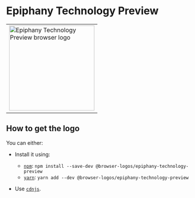 Epiphany Technology Preview
===========================

<!-- markdownlint-disable line-length no-inline-html -->
<table>
    <tr height=240>
        <td>
            <a href="https://github.com/alrra/browser-logos/tree/bd3dab6559289cf4f73a4a66b73c1aada76666b0/src/epiphany-technology-preview">
                <img width=230 src="https://raw.githubusercontent.com/alrra/browser-logos/bd3dab6559289cf4f73a4a66b73c1aada76666b0/src/epiphany-technology-preview/epiphany-technology-preview_512x512.png" alt="Epiphany Technology Preview browser logo">
            </a>
        </td>
    </tr>
</table>
<!-- markdownlint-enable line-length no-inline-html -->

How to get the logo
-------------------

You can either:

* Install it using:

  * [`npm`][npm]: `npm install --save-dev @browser-logos/epiphany-technology-preview`
  * [`yarn`][yarn]: `yarn add --dev @browser-logos/epiphany-technology-preview`

* Use [`cdnjs`][cdnjs].

<!-- Link labels: -->

[cdnjs]: https://cdnjs.com/libraries/browser-logos
[npm]: https://www.npmjs.com/
[yarn]: https://yarnpkg.com/
